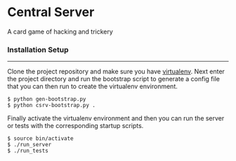 # Central Server

A card game of hacking and trickery

### Installation Setup
---

Clone the project repository and make sure you have [virtualenv][1]. Next enter the project directory and run the bootstrap script to generate a config file that you can then run to create the virtualenv environment.

    $ python gen-bootstrap.py
    $ python csrv-bootstrap.py .
    
Finally activate the virtualenv environment and then you can run the server or tests with the corresponding startup scripts.

    $ source bin/activate
    $ ./run_server
    $ ./run_tests

[1]: http://www.virtualenv.org/
